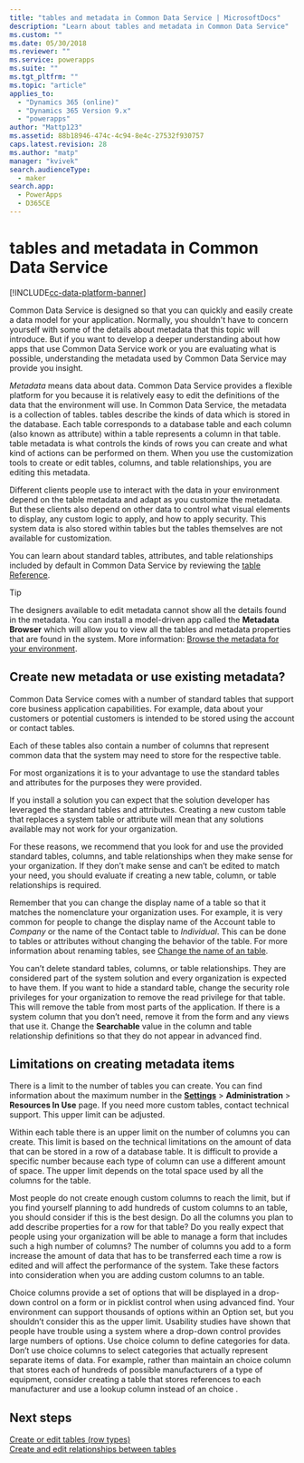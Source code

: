 ```yaml
---
title: "tables and metadata in Common Data Service | MicrosoftDocs"
description: "Learn about tables and metadata in Common Data Service"
ms.custom: ""
ms.date: 05/30/2018
ms.reviewer: ""
ms.service: powerapps
ms.suite: ""
ms.tgt_pltfrm: ""
ms.topic: "article"
applies_to: 
  - "Dynamics 365 (online)"
  - "Dynamics 365 Version 9.x"
  - "powerapps"
author: "Mattp123"
ms.assetid: 88b18946-474c-4c94-8e4c-27532f930757
caps.latest.revision: 28
ms.author: "matp"
manager: "kvivek"
search.audienceType: 
  - maker
search.app: 
  - PowerApps
  - D365CE
---
```


# tables and metadata in Common Data Service

[!INCLUDE[cc-data-platform-banner](../../includes/cc-data-platform-banner.md)]

Common Data Service is designed so that you can quickly and easily create a data model for your application. Normally, you shouldn't have to concern yourself with some of the details about metadata that this topic will introduce. But if you want to develop a deeper understanding about how apps that use Common Data Service work or you are evaluating what is possible, understanding the metadata used by Common Data Service may provide you insight.

*Metadata* means data about data. Common Data Service provides a flexible platform for you because it is relatively easy to edit the definitions of the data that the environment will use. In Common Data Service, the metadata is a collection of tables. tables describe the kinds of data which is stored in the database.  Each table corresponds to a database table and each column (also known as attribute) within a table represents a column in that table. table metadata is what controls the kinds of rows you can create and what kind of actions can be performed on them. When you use the customization tools to create or edit tables, columns, and table relationships, you are editing this metadata. 
  
Different clients people use to interact with the data in your environment depend on the table metadata and adapt as you customize the metadata. But these clients also depend on other data to control what visual elements to display, any custom logic to apply, and how to apply security. This system data is also stored within tables but the tables themselves are not available for customization.

You can learn about standard tables, attributes, and table relationships included by default in Common Data Service by reviewing the [table Reference](/powerapps/developer/common-data-service/reference/about-table-reference).

> [!TIP]
> The designers available to edit metadata cannot show all the details found in the metadata. You can install a model-driven app called the **Metadata Browser** which will allow you to view all the tables and metadata properties that are found in the system. More information: [Browse the metadata for your environment](https://docs.microsoft.com/dynamics365/customer-engagement/developer/browse-your-metadata).
  
<a name="BKMK_CreateNewOrUseExistingMetadata"></a>

## Create new metadata or use existing metadata?

Common Data Service comes with a number of standard tables that support core business application capabilities. For example, data about your customers or potential customers is intended to be stored using the account or contact tables.  
  
Each of these tables also contain a number of columns that represent common data that the system may need to store for the respective table.  
  
For most organizations it is to your advantage to use the standard tables and attributes for the purposes they were provided. 
  
If you install a solution you can expect that the solution developer has leveraged the standard tables and attributes. Creating a new custom table that replaces a system table or attribute will mean that any solutions available may not work for your organization.  
  
For these reasons, we recommend that you look for and use the provided standard tables, columns, and table relationships when they make sense for your organization. If they don’t make sense and can’t be edited to match your need, you should evaluate if creating a new table, column, or table relationships is required. 

<!--  Can we say this yet? 
    
> [!NOTE]
> The [Common Data Model](/powerapps/common-data-model/overview) will provide a capability to add additional standard tables. 

-->

Remember that you can change the display name of a table so that it matches the nomenclature your organization uses. For example, it is very common for people to change the display name of the Account table to *Company* or the name of the Contact table to *Individual*. This can be done to tables or attributes without changing the behavior of the table. For more information about renaming tables, see [Change the name of an table](edit-tables.md#change-the-name-of-an-table).
  
You can’t delete standard tables, columns, or table relationships. They are considered part of the system solution and every organization is expected to have them. If you want to hide a standard table, change the security role privileges for your organization to remove the read privilege for that table. This will remove the table from most parts of the application. If there is a system column that you don’t need, remove it from the form and any views that use it. Change the **Searchable** value in the column and table relationship definitions so that they do not appear in advanced find. 
  
<a name="BKMK_LimitationsOnMetadata"></a>   

## Limitations on creating metadata items  

There is a limit to the number of tables you can create. You can find information about the maximum number in the **[Settings](../model-driven-apps/advanced-navigation.md#settings)** > **Administration** > **Resources In Use** page. If you need more custom tables, contact technical support. This upper limit can be adjusted.  
  
Within each table there is an upper limit on the number of columns you can create. This limit is based on the technical limitations on the amount of data that can be stored in a row of a database table. It is difficult to provide a specific number because each type of column can use a different amount of space. The upper limit depends on the total space used by all the columns for the table.  
  
Most people do not create enough custom columns to reach the limit, but if you find yourself planning to add hundreds of custom columns to an table, you should consider if this is the best design. Do all the columns you plan to add describe properties for a row for that table? Do you really expect that people using your organization will be able to manage a form that includes such a high number of columns? The number of columns you add to a form increase the amount of data that has to be transferred each time a row is edited and will affect the performance of the system. Take these factors into consideration when you are adding custom columns to an table.  
  
Choice columns provide a set of options that will be displayed in a drop-down control on a form or in picklist control when using advanced find. Your environment can support thousands of options within an Option set, but you shouldn’t consider this as the upper limit. Usability studies have shown that people have trouble using a system where a drop-down control provides large numbers of options. Use choice  column to define categories for data. Don’t use choice  columns to select categories that actually represent separate items of data. For example, rather than maintain an choice  column that stores each of hundreds of possible manufacturers of a type of equipment, consider creating a table that stores references to each manufacturer and use a lookup column instead of an choice .  
  
## Next steps 

[Create or edit tables (row types)](create-edit-tables.md)<br />
[Create and edit relationships between tables](create-edit-table-relationships.md)

